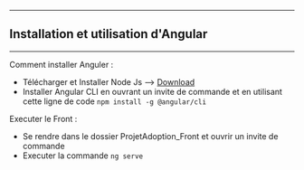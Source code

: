 ***
## Installation et utilisation d'Angular
***

Comment installer Anguler :

* Télécharger et Installer Node Js  --> [Download](https://nodejs.org/en/download/)
* Installer Angular CLI en ouvrant un invite de commande et en utilisant cette ligne de code `npm install -g @angular/cli`

Executer le Front :

* Se rendre dans le dossier ProjetAdoption_Front et ouvrir un invite de commande
* Executer la commande `ng serve`
